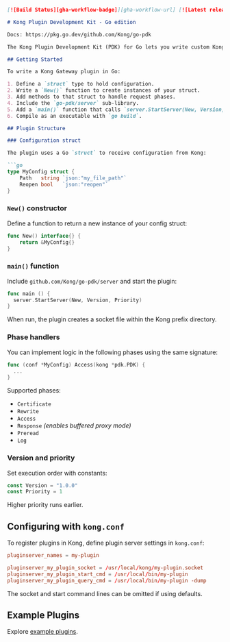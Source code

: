 ```markdown
[![Build Status][gha-workflow-badge]][gha-workflow-url] [![Latest release][gha-latest-release]][gha-releases-url]

# Kong Plugin Development Kit - Go edition

Docs: https://pkg.go.dev/github.com/Kong/go-pdk

The Kong Plugin Development Kit (PDK) for Go lets you write custom Kong Gateway plugins in Go.

## Getting Started

To write a Kong Gateway plugin in Go:

1. Define a `struct` type to hold configuration.
2. Write a `New()` function to create instances of your struct.
3. Add methods to that struct to handle request phases.
4. Include the `go-pdk/server` sub-library.
5. Add a `main()` function that calls `server.StartServer(New, Version, Priority)`.
6. Compile as an executable with `go build`.

## Plugin Structure

### Configuration struct

The plugin uses a Go `struct` to receive configuration from Kong:

```go
type MyConfig struct {
    Path   string `json:"my_file_path"`
    Reopen bool   `json:"reopen"`
}
```

### `New()` constructor

Define a function to return a new instance of your config struct:

```go
func New() interface{} {
    return &MyConfig{}
}
```

### `main()` function

Include `github.com/Kong/go-pdk/server` and start the plugin:

```go
func main () {
  server.StartServer(New, Version, Priority)
}
```

When run, the plugin creates a socket file within the Kong prefix directory.

### Phase handlers

You can implement logic in the following phases using the same signature:

```go
func (conf *MyConfig) Access(kong *pdk.PDK) {
  ...
}
```

Supported phases:

- `Certificate`
- `Rewrite`
- `Access`
- `Response` *(enables buffered proxy mode)*
- `Preread`
- `Log`

### Version and priority

Set execution order with constants:

```go
const Version = "1.0.0"
const Priority = 1
```

Higher priority runs earlier.

## Configuring with `kong.conf`

To register plugins in Kong, define plugin server settings in `kong.conf`:

```conf
pluginserver_names = my-plugin

pluginserver_my_plugin_socket = /usr/local/kong/my-plugin.socket
pluginserver_my_plugin_start_cmd = /usr/local/bin/my-plugin
pluginserver_my_plugin_query_cmd = /usr/local/bin/my-plugin -dump
```

The socket and start command lines can be omitted if using defaults.

## Example Plugins

Explore [example plugins](https://github.com/Kong/go-pdk/tree/master/examples).

[gha-workflow-badge]: https://github.com/Kong/go-pdk/actions/workflows/test.yml/badge.svg
[gha-workflow-url]: https://github.com/Kong/go-pdk/actions/workflows/test.yml
[gha-latest-release]: https://img.shields.io/github/v/release/Kong/go-pdk.svg
[gha-releases-url]: https://github.com/Kong/go-pdk/releases
```
